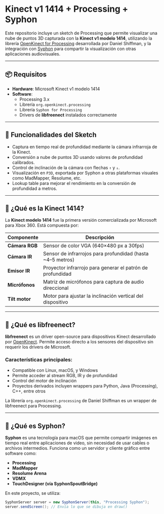 # Kinect v1 1414 + Processing + Syphon

Este repositorio incluye un sketch de Processing que permite visualizar una nube de puntos 3D capturada con la **Kinect v1 modelo 1414**, utilizando la librería [OpenKinect for Processing](https://github.com/shiffman/OpenKinect-for-Processing) desarrollada por Daniel Shiffman, y la integración con [Syphon](https://syphon.v002.info/) para compartir la visualización con otras aplicaciones audiovisuales.

---

## 📦 Requisitos

- **Hardware**: Microsoft Kinect v1 modelo 1414  
- **Software**:  
  - Processing 3.x  
  - Librería `org.openkinect.processing`  
  - Librería `Syphon for Processing`  
  - Drivers de **libfreenect** instalados correctamente

---

## 🎯 Funcionalidades del Sketch

- Captura en tiempo real de profundidad mediante la cámara infrarroja de la Kinect.
- Conversión a nube de puntos 3D usando valores de profundidad calibrados.
- Control de inclinación de la cámara con flechas `↑` y `↓`.
- Visualización en `P3D`, exportada por Syphon a otras plataformas visuales como MadMapper, Resolume, etc.
- Lookup table para mejorar el rendimiento en la conversión de profundidad a metros.

---

## 🎥 ¿Qué es la Kinect 1414?

La **Kinect modelo 1414** fue la primera versión comercializada por Microsoft para Xbox 360. Está compuesta por:

| Componente        | Descripción |
|------------------|-------------|
| **Cámara RGB**   | Sensor de color VGA (640×480 px a 30fps) |
| **Cámara IR**    | Sensor de infrarrojos para profundidad (hasta ~4–5 metros) |
| **Emisor IR**    | Proyector infrarrojo para generar el patrón de profundidad |
| **Micrófonos**   | Matriz de micrófonos para captura de audio direccional |
| **Tilt motor**   | Motor para ajustar la inclinación vertical del dispositivo |

---

## 🧠 ¿Qué es libfreenect?

**libfreenect** es un driver open-source para dispositivos Kinect desarrollado por [OpenKinect](https://openkinect.org/wiki/Main_Page). Permite acceso directo a los sensores del dispositivo sin requerir los drivers de Microsoft.

### Características principales:

- Compatible con Linux, macOS, y Windows
- Permite acceder al stream RGB, IR y de profundidad
- Control del motor de inclinación
- Proyectos derivados incluyen wrappers para Python, Java (Processing), C++, entre otros

La librería `org.openkinect.processing` de Daniel Shiffman es un wrapper de libfreenect para Processing.

---

## 🔄 ¿Qué es Syphon?

**Syphon** es una tecnología para macOS que permite compartir imágenes en tiempo real entre aplicaciones de video, sin necesidad de usar cables o archivos intermedios. Funciona como un servidor y cliente gráfico entre software como:

- **Processing**
- **MadMapper**
- **Resolume Arena**
- **VDMX**
- **TouchDesigner (vía SyphonSpoutBridge)**

En este proyecto, se utiliza:

```java
SyphonServer server = new SyphonServer(this, "Processing Syphon");
server.sendScreen(); // Envía lo que se dibuja en draw()
